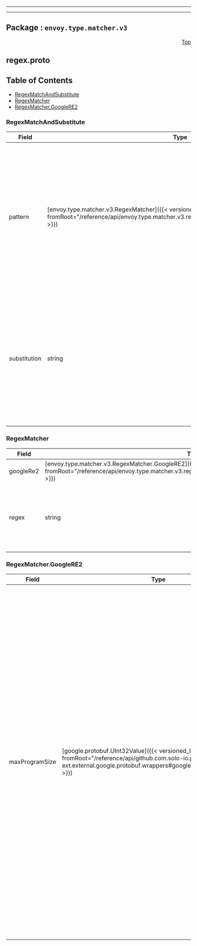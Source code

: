 
---

---

## Package : `envoy.type.matcher.v3`



<a name="top"></a>

<a name="API Reference for regex.proto"></a>
<p align="right"><a href="#top">Top</a></p>

## regex.proto


## Table of Contents
  - [RegexMatchAndSubstitute](#envoy.type.matcher.v3.RegexMatchAndSubstitute)
  - [RegexMatcher](#envoy.type.matcher.v3.RegexMatcher)
  - [RegexMatcher.GoogleRE2](#envoy.type.matcher.v3.RegexMatcher.GoogleRE2)







<a name="envoy.type.matcher.v3.RegexMatchAndSubstitute"></a>

### RegexMatchAndSubstitute



| Field | Type | Label | Description |
| ----- | ---- | ----- | ----------- |
| pattern | [envoy.type.matcher.v3.RegexMatcher]({{< versioned_link_path fromRoot="/reference/api/envoy.type.matcher.v3.regex#envoy.type.matcher.v3.RegexMatcher" >}}) |  | The regular expression used to find portions of a string (hereafter called the "subject string") that should be replaced. When a new string is produced during the substitution operation, the new string is initially the same as the subject string, but then all matches in the subject string are replaced by the substitution string. If replacing all matches isn't desired, regular expression anchors can be used to ensure a single match, so as to replace just one occurrence of a pattern. Capture groups can be used in the pattern to extract portions of the subject string, and then referenced in the substitution string. |
  | substitution | string |  | The string that should be substituted into matching portions of the subject string during a substitution operation to produce a new string. Capture groups in the pattern can be referenced in the substitution string. Note, however, that the syntax for referring to capture groups is defined by the chosen regular expression engine. Google's `RE2 <https://github.com/google/re2>`_ regular expression engine uses a backslash followed by the capture group number to denote a numbered capture group. E.g., ``\1`` refers to capture group 1, and ``\2`` refers to capture group 2. |
  





<a name="envoy.type.matcher.v3.RegexMatcher"></a>

### RegexMatcher



| Field | Type | Label | Description |
| ----- | ---- | ----- | ----------- |
| googleRe2 | [envoy.type.matcher.v3.RegexMatcher.GoogleRE2]({{< versioned_link_path fromRoot="/reference/api/envoy.type.matcher.v3.regex#envoy.type.matcher.v3.RegexMatcher.GoogleRE2" >}}) |  | Google's RE2 regex engine. |
  | regex | string |  | The regex match string. The string must be supported by the configured engine. |
  





<a name="envoy.type.matcher.v3.RegexMatcher.GoogleRE2"></a>

### RegexMatcher.GoogleRE2



| Field | Type | Label | Description |
| ----- | ---- | ----- | ----------- |
| maxProgramSize | [google.protobuf.UInt32Value]({{< versioned_link_path fromRoot="/reference/api/github.com.solo-io.protoc-gen-ext.external.google.protobuf.wrappers#google.protobuf.UInt32Value" >}}) |  | This field controls the RE2 "program size" which is a rough estimate of how complex a compiled regex is to evaluate. A regex that has a program size greater than the configured value will fail to compile. In this case, the configured max program size can be increased or the regex can be simplified. If not specified, the default is 100.<br>This field is deprecated; regexp validation should be performed on the management server instead of being done by each individual client. |
  




 <!-- end messages -->

 <!-- end enums -->

 <!-- end HasExtensions -->

 <!-- end services -->

